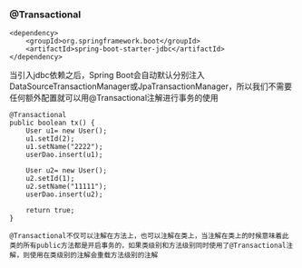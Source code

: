 ###     @Transactional
    
    
    
    <dependency>
		<groupId>org.springframework.boot</groupId>
		<artifactId>spring-boot-starter-jdbc</artifactId>
	</dependency>

当引入jdbc依赖之后，Spring Boot会自动默认分别注入DataSourceTransactionManager或JpaTransactionManager，所以我们不需要任何额外配置就可以用@Transactional注解进行事务的使用

	@Transactional
	public boolean tx() {
		User u1= new User();
		u1.setId(2);
		u1.setName("2222");
		userDao.insert(u1);
		
		User u2= new User();
		u2.setId(1);
		u2.setName("11111");
		userDao.insert(u2);
		
		return true;
	}

    @Transactional不仅可以注解在方法上，也可以注解在类上，当注解在类上的时候意味着此类的所有public方法都是开启事务的，如果类级别和方法级别同时使用了@Transactional注解，则使用在类级别的注解会重载方法级别的注解